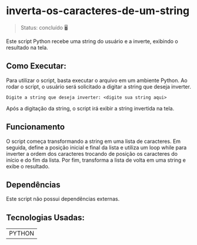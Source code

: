 <h1>inverta-os-caracteres-de-um-string</h1>

> Status: concluído  🖥️

Este script Python recebe uma string do usuário e a inverte, exibindo o resultado na tela.

## Como Executar:

Para utilizar o script, basta executar o arquivo em um ambiente Python. Ao rodar o script, o usuário será solicitado a digitar a string que deseja inverter.

```
Digite a string que deseja inverter: <digite sua string aqui>

```
Após a digitação da string, o script irá exibir a string invertida na tela.

## Funcionamento

O script começa transformando a string em uma lista de caracteres. Em seguida, define a posição inicial e final da lista e utiliza um loop while para inverter a ordem dos caracteres trocando de posição os caracteres do início e do fim da lista. Por fim, transforma a lista de volta em uma string e exibe o resultado.

## Dependências
Este script não possui dependências externas.

## Tecnologias Usadas:

<table>
  <tr>
    <td>PYTHON</td>
    
  </tr>
 
